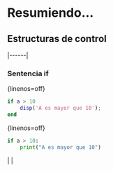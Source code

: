 ﻿# Resumiendo...

## Estructuras de control


|------|
### Sentencia if

{linenos=off}
```matlab
if a > 10
    disp('A es mayor que 10');
end
```

{linenos=off}
```python
if a > 10:
    print("A es mayor que 10")
```
|      |
